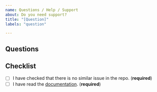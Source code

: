 ```yaml
---
name: Questions / Help / Support
about: Do you need support?
title: "[Question]"
labels: "question"

---
```


## Questions



## Checklist

- [ ] I have checked that there is no similar issue in the repo. (**required**)
- [ ] I have read the [documentation](https://optree.readthedocs.io). (**required**)
